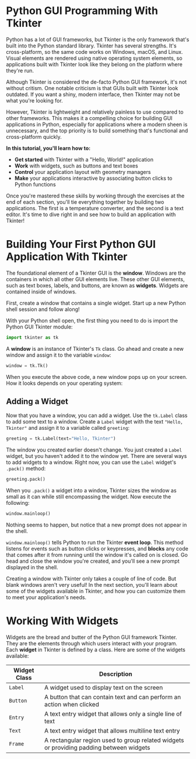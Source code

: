 <!-- https://realpython.com/python-gui-tkinter/ -->

# Python GUI Programming With Tkinter

Python has a lot of GUI frameworks, but Tkinter is the only framework that's built into the Python standard library. Tkinter has several strengths. It's cross-platform, so the same code works on Windows, macOS, and Linux. Visual elements are rendered using native operating system elements, so applications built with Tkinter look like they belong on the platform where they're run.

Although Tkinter is considered the de-facto Python GUI framework, it's not without critism. One notable criticism is that GUIs built with Tkinter look outdated. If you want a shiny, modern interface, then Tkinter may not be what you're looking for.

However, Tkinter is lightweight and relatively painless to use compared to other frameworks. This makes it a compelling choice for building GUI applications in Python, especially for applications where a modern sheen is unnecessary, and the top priority is to build something that's functional and cross-platform quickly.

__In this tutorial, you'll learn how to:__

- __Get started__ with Tkinter with a "Hello, World!" application
- __Work__ with widgets, such as buttons and text boxes
- __Control__ your application layout with geometry managers
- __Make__ your applications interactive by associating button clicks to Python functions

Once you're mastered these skills by working through the exercises at the end of each section, you'll tie everything together by building two applications. The first is
a temperature converter, and the second is a text editor. It's time to dive right in and see how to build an application with Tkinter!

# Building Your First Python GUI Application With Tkinter

The foundational element of a Tkinter GUI is the __window__. Windows are the containers in which all other GUI elements live. These other GUI elements, such as text boxes, labels, and buttons, are known as __widgets__. Widgets are contained inside of windows.

First, create a window that contains a single widget. Start up a new Python shell session and follow along!

With your Python shell open, the first thing you need to do is import the Python GUI Tkinter module:

```python
import tkinter as tk
```

A __window__ is an instance of Tkinter's `Tk` class. Go ahead and create a new window and assign it to the variable `window`:

```python
window = tk.Tk()
```

When you execute the above code, a new window pops up on your screen. How it looks depends on your operating system:

## Adding a Widget

Now that you have a window, you can add a widget. Use the `tk.Label` class to add some text to a window. Create a `Label` widget with the text `"Hello, Tkinter"` and assign it to a variable called `greeting`:

```python
greeting = tk.Label(text="Hello, Tkinter")
```

The window you created earlier doesn't change. You just created a `Label` widget, but you haven't added it to the window yet. There are several ways to add widgets to a window. Right now, you can use the `Label` widget's `.pack()` method:

```python
greeting.pack()
```

When you `.pack()` a widget into a window, Tkinter sizes the window as small as it can while still encompassing the widget. Now execute the following:

```python
window.mainloop()
```

Nothing seems to happen, but notice that a new prompt does not appear in the shell.

`window.mainloop()` tells Python to run the Tkinter __event loop__. This method listens for events such as button clicks or keypresses, and __blocks__ any code that comes after it from running until the window it's called on is closed. Go head and close the window you're created, and you'll see a new prompt displayed in the shell.

Creating a window with Tkinter only takes a couple of line of code. But blank windows aren't very useful! In the next section, you'll learn about some of the widgets available in Tkinter, and how you can customize them to meet your application's needs.

# Working With Widgets

Widgets are the bread and butter of the Python GUI framework Tkinter. They are the elements through which users interact with your program. Each __widget__ in Tkinter is defined by a class. Here are some of the widgets available:

| Widget Class | Description |
|--------------|-------------|
| `Label` | A widget used to display text on the screen |
| `Button` | A button that can contain text and can perform an action when clicked |
| `Entry` | A text entry widget that allows only a single line of text |
| `Text` | A text entry widget that allows multiline text entry |
| `Frame` | A rectangular region used to group related widgets or providing padding between widgets |
